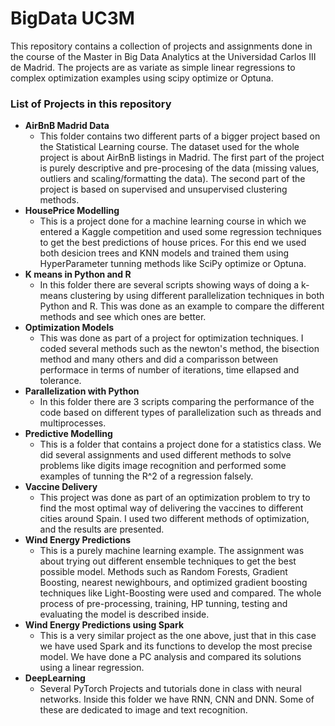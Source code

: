 # BigData UC3M

This repository contains a collection of projects and assignments done in the course of the Master in Big Data Analytics at the Universidad Carlos III de Madrid. The projects are as variate as simple linear regressions to complex optimization examples using scipy optimize or Optuna. 

### List of Projects in this repository

* **AirBnB Madrid Data**
  - This folder contains two different parts of a bigger project based on the Statistical Learning course. The dataset used for the whole project is about AirBnB listings in Madrid. The first part of the project is purely descriptive and pre-procesing of the data (missing values, outliers and scaling/formatting the data). The second part of the project is based on supervised and unsupervised clustering methods. 
* **HousePrice Modelling**
  - This is a project done for a machine learning course in which we entered a Kaggle competition and used some regression techniques to get the best predictions of house prices. For this end we used both desicion trees and KNN models and trained them using HyperParameter tunning methods like SciPy optimize or Optuna. 
* **K means in Python and R**
  - In this folder there are several scripts showing ways of doing a k-means clustering by using different parallelization techniques in both Python and R. This was done as an example to compare the different methods and see which ones are better.
* **Optimization Models** 
  - This was done as part of a project for optimization techniques. I coded several methods such as the newton's method, the bisection method and many others and did a comparisson between performace in terms of number of iterations, time ellapsed and tolerance. 
* **Parallelization with Python**
  - In this folder there are 3 scripts comparing the performance of the code based on different types of parallelization such as threads and multiprocesses.
* **Predictive Modelling**
  - This is a folder that contains a project done for a statistics class. We did several assignments and used different methods to solve problems like digits image recognition and performed some examples of tunning the R^2 of a regression falsely.
* **Vaccine Delivery**
  - This project was done as part of an optimization problem to try to find the most optimal way of delivering the vaccines to different cities around Spain. I used two different methods of optimization, and the results are presented.
* **Wind Energy Predictions**
  - This is a purely machine learning example. The assignment was about trying out different ensemble techniques to get the best possible model. Methods such as Random Forests, Gradient Boosting, nearest newighbours, and optimized gradient boosting techniques like Light-Boosting were used and compared. The whole process of pre-processing, training, HP tunning, testing and evaluating the model is described inside.
* **Wind Energy Predictions using Spark**
  - This is a very similar project as the one above, just that in this case we have used Spark and its functions to develop the most precise model. We have done a PC analysis and compared its solutions using a linear regression.
* **DeepLearning**
  - Several PyTorch Projects and tutorials done in class with neural networks. Inside this folder we have RNN, CNN and DNN. Some of these are dedicated to image and text recognition. 

